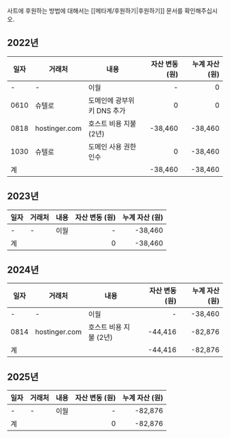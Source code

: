 사트에 후원하는 방법에 대해서는 [[메타계/후원하기|후원하기]] 문서를 확인해주십시오.

## 2022년

| 일자   | 거래처           | 내용               | 자산 변동 (원) | 누계 자산 (원) |
| ---- | ------------- | ---------------- | --------: | --------: |
| -    | -             | 이월               |         - |         0 |
| 0610 | 슈텔로           | 도메인에 광부위키 DNS 추가 |         0 |         0 |
| 0818 | hostinger.com | 호스트 비용 지불 (2년)   |   -38,460 |   -38,460 |
| 1030 | 슈텔로           | 도메인 사용 권한 인수     |         0 |   -38,460 |
| 계    |               |                  |   -38,460 |   -38,460 |

## 2023년
| 일자  | 거래처 | 내용  | 자산 변동 (원) | 누계 자산 (원) |
| --- | --- | --- | --------: | --------: |
| -   | -   | 이월  |         - |   -38,460 |
| 계   |     |     |         0 |   -38,460 |

## 2024년
| 일자   | 거래처           | 내용             | 자산 변동 (원) | 누계 자산 (원) |
| ---- | ------------- | -------------- | --------: | --------: |
| -    | -             | 이월             |         - |   -38,460 |
| 0814 | hostinger.com | 호스트 비용 지불 (2년) |   -44,416 |   -82,876 |
| 계    |               |                |   -44,416 |   -82,876 |

## 2025년
| 일자  | 거래처 | 내용  | 자산 변동 (원) | 누계 자산 (원) |
| --- | --- | --- | --------: | --------: |
| -   | -   | 이월  |         - |   -82,876 |
| 계   |     |     |         0 |   -82,876 |
